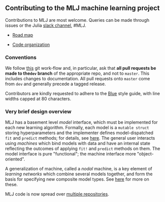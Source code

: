 ## Contributing to the MLJ machine learning project

Contributions to MLJ are most welcome. Queries can be made through
issues or the Julia [slack
channel](https://slackinvite.julialang.org), #MLJ. 

- [Road map](ROADMAP.md)

- [Code organization](ORGANIZATION.md)


### Conventions

We follow
[this](https://nvie.com/posts/a-successful-git-branching-model/) git
work-flow and, in particular, ask that **all pull requests be made to
the`dev` branch** of the appropriate repo, and not to `master`. This
includes changes to documentation. All pull requests onto `master`
come from `dev` and generally precede a tagged release.

Contributors are kindly requested to adhere to the
[Blue](https://github.com/invenia/BlueStyle) style guide, with line
widths capped at 80 characters.


### Very brief design overview

MLJ has a basement level *model* interface, which must be implemented
for each new learning algorithm. Formally, each model is a `mutable
struct` storing hyperparameters and the implementer defines
model-dispatched `fit` and `predict` methods; for details, see
[here](docs/src/adding_models_for_general_use.md). The general user
interacts using *machines* which bind models with data and have an
internal state reflecting the outcomes of applying `fit!` and
`predict` methods on them. The model interface is pure "functional";
the machine interface more "object-oriented".

A generalization of machine, called a *nodal* machine, is a key
element of *learning networks* which combine several models together,
and form the basis for specifying new composite model types. See
[here](https://alan-turing-institute.github.io/MLJ.jl/dev/composing_models/)
for more on these.

MLJ code is now spread over [multiple repositories](ORGANIZATION.md).


